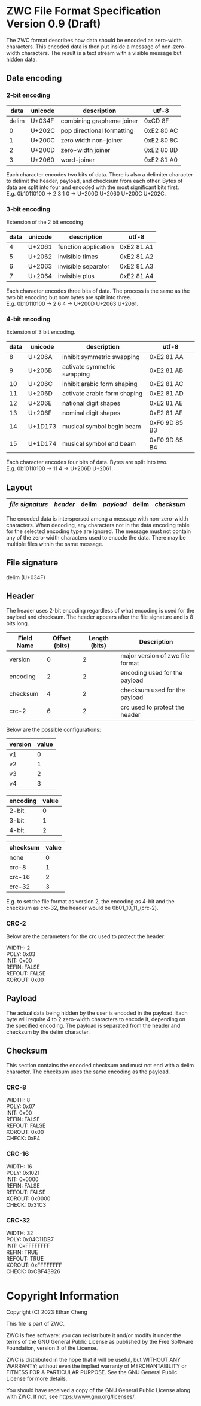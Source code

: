 # ZWC File Format Specification Version 0.9 (Draft)

The ZWC format describes how data should be encoded as zero-width characters.
This encoded data is then put inside a message of non-zero-width characters.
The result is a text stream with a visible message but hidden data.

## Data encoding

### 2-bit encoding

| data  | unicode |        description         |   utf-8    |
|-------|---------|----------------------------|------------|
| delim | U+034F  | combining grapheme joiner  | 0xCD 8F    |
| 0     | U+202C  | pop directional formatting | 0xE2 80 AC |
| 1     | U+200C  | zero width non-joiner      | 0xE2 80 8C |
| 2     | U+200D  | zero-width joiner          | 0xE2 80 8D |
| 3     | U+2060  | word-joiner                | 0xE2 81 A0 |

Each character encodes two bits of data. There is also a delimiter character
to delimit the header, payload, and checksum from each other. Bytes of data are
split into four and encoded with the most significant bits first.  
E.g. 0b10110100 -> 2 3 1 0 -> U+200D U+2060 U+200C U+202C.

### 3-bit encoding

Extension of the 2 bit encoding.

| data | unicode |     description      |   utf-8    |
|------|---------|----------------------|------------|
|    4 | U+2061  | function application | 0xE2 81 A1 |
|    5 | U+2062  | invisible times      | 0xE2 81 A2 |
|    6 | U+2063  | invisible separator  | 0xE2 81 A3 |
|    7 | U+2064  | invisible plus       | 0xE2 81 A4 |

Each character encodes three bits of data. The process is the same as the two
bit encoding but now bytes are split into three.  
E.g. 0b10110100 -> 2 6 4 -> U+200D U+2063 U+2061.

### 4-bit encoding

Extension of 3 bit encoding.

| data | unicode |         description          |     utf-8     |
|------|---------|------------------------------|---------------|
|    8 | U+206A  | inhibit symmetric swapping   | 0xE2 81 AA    |
|    9 | U+206B  | activate symmetric swapping  | 0xE2 81 AB    |
|   10 | U+206C  | inhibit arabic form shaping  | 0xE2 81 AC    |
|   11 | U+206D  | activate arabic form shaping | 0xE2 81 AD    |
|   12 | U+206E  | national digit shapes        | 0xE2 81 AE    |
|   13 | U+206F  | nominal digit shapes         | 0xE2 81 AF    |
|   14 | U+1D173 | musical symbol begin beam    | 0xF0 9D 85 B3 |
|   15 | U+1D174 | musical symbol end beam      | 0xF0 9D 85 B4 |

Each character encodes four bits of data. Bytes are split into two.  
E.g. 0b10110100 -> 11 4 -> U+206D U+2061.

## Layout

| *file signature* | *header* | delim | *payload* | delim | *checksum* |
|------------------|----------|-------|-----------|-------|------------|

The encoded data is interspersed among a message with non-zero-width characters.
When decoding, any characters not in the data encoding table for the selected
encoding type are ignored. The message must not contain any of the zero-width
characters used to encode the data. There may be multiple files within the same
message.

## File signature

delim (U+034F)

## Header

The header uses 2-bit encoding regardless of what encoding is used for the
payload and checksum. The header appears after the file signature and is 8 bits
long.

| Field Name | Offset (bits) | Length (bits) |           Description            |
|------------|---------------|---------------|----------------------------------|
| version    |             0 |             2 | major version of zwc file format |
| encoding   |             2 |             2 | encoding used for the payload    |
| checksum   |             4 |             2 | checksum used for the payload    |
| crc-2      |             6 |             2 | crc used to protect the header   |

Below are the possible configurations:

| version | value |
|---------|-------|
| v1      |     0 |
| v2      |     1 |
| v3      |     2 |
| v4      |     3 |

| encoding | value |
|----------|-------|
| 2-bit    |     0 |
| 3-bit    |     1 |
| 4-bit    |     2 |

|     checksum     | value |
|------------------|-------|
| none             |     0 |
| crc-8            |     1 |
| crc-16           |     2 |
| crc-32           |     3 |

E.g. to set the file format as version 2, the encoding as 4-bit and the checksum
as crc-32, the header would be 0b01\_10\_11_(crc-2).

### CRC-2

Below are the parameters for the crc used to protect the header:

WIDTH: 2  
POLY: 0x03  
INIT: 0x00  
REFIN: FALSE  
REFOUT: FALSE  
XOROUT: 0x00

## Payload

The actual data being hidden by the user is encoded in the payload. Each byte
will require 4 to 2 zero-width characters to encode it, depending on the
specified encoding. The payload is separated from the header and checksum by
the delim character.

## Checksum

This section contains the encoded checksum and must not end with a delim
character. The checksum uses the same encoding as the payload.

### CRC-8

WIDTH: 8  
POLY: 0x07  
INIT: 0x00  
REFIN: FALSE  
REFOUT: FALSE  
XOROUT: 0x00  
CHECK: 0xF4

### CRC-16

WIDTH: 16  
POLY: 0x1021  
INIT: 0x0000  
REFIN: FALSE  
REFOUT: FALSE  
XOROUT: 0x0000  
CHECK: 0x31C3

### CRC-32

WIDTH: 32  
POLY: 0x04C11DB7  
INIT: 0xFFFFFFFF  
REFIN: TRUE  
REFOUT: TRUE  
XOROUT: 0xFFFFFFFF  
CHECK: 0xCBF43926

# Copyright Information

Copyright (C) 2023 Ethan Cheng

This file is part of ZWC.

ZWC is free software: you can redistribute it and/or modify it under the
terms of the GNU General Public License as published by the Free Software
Foundation, version 3 of the License.

ZWC is distributed in the hope that it will be useful, but WITHOUT ANY
WARRANTY; without even the implied warranty of MERCHANTABILITY or FITNESS
FOR A PARTICULAR PURPOSE. See the GNU General Public License for more
details.

You should have received a copy of the GNU General Public License along
with ZWC. If not, see <https://www.gnu.org/licenses/>.
